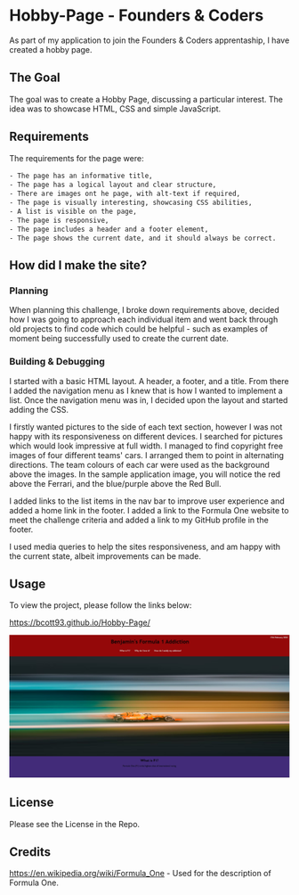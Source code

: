 # Hobby-Page - Founders & Coders
As part of my application to join the Founders & Coders apprentaship, I have created a hobby page.

## The Goal

The goal was to create a Hobby Page, discussing a particular interest. The idea was to showcase HTML, CSS and simple JavaScript. 

## Requirements

The requirements for the page were:

    - The page has an informative title,
    - The page has a logical layout and clear structure,
    - There are images ont he page, with alt-text if required,
    - The page is visually interesting, showcasing CSS abilities,
    - A list is visible on the page,
    - The page is responsive,
    - The page includes a header and a footer element,
    - The page shows the current date, and it should always be correct. 

## How did I make the site?

### Planning

When planning this challenge, I broke down requirements above, decided how I was going to approach each individual item and went back through old projects to find code which could be helpful - such as examples of moment being successfully used to create the current date. 

### Building & Debugging

I started with a basic HTML layout. A header, a footer, and a title. From there I added the navigation menu as I knew that is how I wanted to implement a list. Once the navigation menu was in, I decided upon the layout and started adding the CSS. 

I firstly wanted pictures to the side of each text section, however I was not happy with its responsiveness on different devices. I searched for pictures which would look impressive at full width. I managed to find copyright free images of four different teams' cars. I arranged them to point in alternating directions. The team colours of each car were used as the background above the images. In the sample application image, you will notice the red above the Ferrari, and the blue/purple above the Red Bull. 

I added links to the list items in the nav bar to improve user experience and added a home link in the footer. I added a link to the Formula One website to meet the challenge criteria and added a link to my GitHub profile in the footer.

I used media queries to help the sites responsiveness, and am happy with the current state, albeit improvements can be made. 

## Usage

To view the project, please follow the links below:

https://bcott93.github.io/Hobby-Page/

![Sample of the Application](./assets/images/app-sample.jpg)

## License

Please see the License in the Repo.

## Credits

https://en.wikipedia.org/wiki/Formula_One - Used for the description of Formula One. 